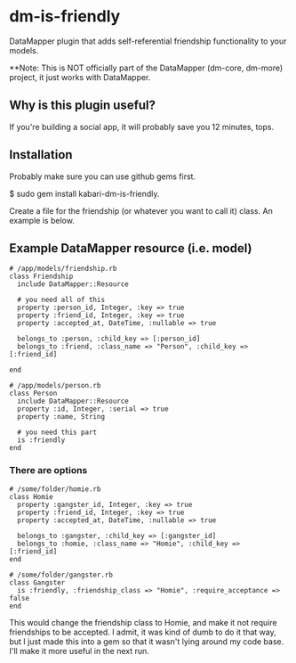 # dm-is-friendly #

DataMapper plugin that adds self-referential friendship functionality to your models.

**Note: This is NOT officially part of the DataMapper (dm-core, dm-more) project, it just works with DataMapper.

## Why is this plugin useful? ##

If you're building a social app, it will probably save you 12 minutes, tops.

## Installation ##

Probably make sure you can use github gems first.

$ sudo gem install kabari-dm-is-friendly.

Create a file for the friendship (or whatever you want to call it) class. An example is below.

## Example DataMapper resource (i.e. model) ##

    # /app/models/friendship.rb
    class Friendship
      include DataMapper::Resource
      
      # you need all of this
      property :person_id, Integer, :key => true
      property :friend_id, Integer, :key => true
      property :accepted_at, DateTime, :nullable => true

      belongs_to :person, :child_key => [:person_id]
      belongs_to :friend, :class_name => "Person", :child_key => [:friend_id]

    end
    
    # /app/models/person.rb
    class Person
      include DataMapper::Resource
      property :id, Integer, :serial => true
      property :name, String
      
      # you need this part
      is :friendly
    end
    
### There are options ###
  
    # /some/folder/homie.rb
    class Homie
      property :gangster_id, Integer, :key => true
      property :friend_id, Integer, :key => true
      property :accepted_at, DateTime, :nullable => true

      belongs_to :gangster, :child_key => [:gangster_id]
      belongs_to :homie, :class_name => "Homie", :child_key => [:friend_id]
    end

    # /some/folder/gangster.rb
    class Gangster
      is :friendly, :friendship_class => "Homie", :require_acceptance => false
    end
  
This would change the friendship class to Homie, and make it not require friendships to be accepted. I admit, it was kind of dumb to do it that way, but I just made this into a gem so that it wasn't lying around my code base. I'll make it more useful in the next run.


